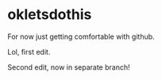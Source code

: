 # okletsdothis
For now just getting comfortable with github.

Lol, first edit.

Second edit, now in separate branch!
